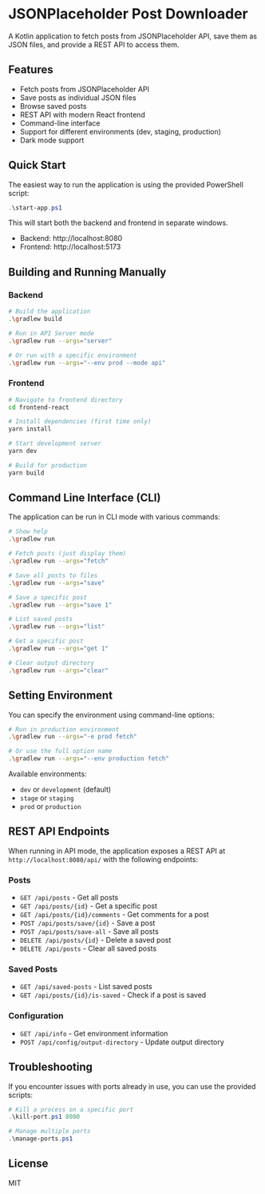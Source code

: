 # JSONPlaceholder Post Downloader

A Kotlin application to fetch posts from JSONPlaceholder API, save them as JSON files, and provide a REST API to access them.

## Features

- Fetch posts from JSONPlaceholder API
- Save posts as individual JSON files
- Browse saved posts
- REST API with modern React frontend
- Command-line interface
- Support for different environments (dev, staging, production)
- Dark mode support

## Quick Start

The easiest way to run the application is using the provided PowerShell script:

```powershell
.\start-app.ps1
```

This will start both the backend and frontend in separate windows.

- Backend: http://localhost:8080
- Frontend: http://localhost:5173

## Building and Running Manually

### Backend

```bash
# Build the application
.\gradlew build

# Run in API Server mode
.\gradlew run --args="server"

# Or run with a specific environment
.\gradlew run --args="--env prod --mode api"
```

### Frontend

```bash
# Navigate to frontend directory
cd frontend-react

# Install dependencies (first time only)
yarn install

# Start development server
yarn dev

# Build for production
yarn build
```

## Command Line Interface (CLI)

The application can be run in CLI mode with various commands:

```bash
# Show help
.\gradlew run

# Fetch posts (just display them)
.\gradlew run --args="fetch"

# Save all posts to files
.\gradlew run --args="save"

# Save a specific post
.\gradlew run --args="save 1"

# List saved posts
.\gradlew run --args="list"

# Get a specific post
.\gradlew run --args="get 1"

# Clear output directory
.\gradlew run --args="clear"
```

## Setting Environment

You can specify the environment using command-line options:

```bash
# Run in production environment
.\gradlew run --args="-e prod fetch"

# Or use the full option name
.\gradlew run --args="--env production fetch"
```

Available environments:
- `dev` or `development` (default)
- `stage` or `staging`
- `prod` or `production`

## REST API Endpoints

When running in API mode, the application exposes a REST API at `http://localhost:8080/api/` with the following endpoints:

### Posts

- `GET /api/posts` - Get all posts
- `GET /api/posts/{id}` - Get a specific post
- `GET /api/posts/{id}/comments` - Get comments for a post
- `POST /api/posts/save/{id}` - Save a post
- `POST /api/posts/save-all` - Save all posts
- `DELETE /api/posts/{id}` - Delete a saved post
- `DELETE /api/posts` - Clear all saved posts

### Saved Posts

- `GET /api/saved-posts` - List saved posts
- `GET /api/posts/{id}/is-saved` - Check if a post is saved

### Configuration

- `GET /api/info` - Get environment information
- `POST /api/config/output-directory` - Update output directory

## Troubleshooting

If you encounter issues with ports already in use, you can use the provided scripts:

```powershell
# Kill a process on a specific port
.\kill-port.ps1 8080

# Manage multiple ports
.\manage-ports.ps1
```

## License

MIT 